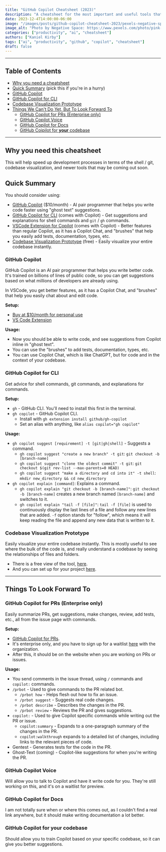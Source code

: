 ```yaml
---
title: "GitHub Copilot Cheatsheet (2023)"
description: "A cheatsheet for the most important and useful tools that GitHub Copilot has to offer."
date: 2023-12-4T14:00:00-06:00
image: "/images/posts/github-copilot-cheatsheet-2023/pexels-negative-space-97077.jpg"
image_alt: "Photo by Negative Space: https://www.pexels.com/photo/pink-white-black-purple-blue-textile-web-scripts-97077/"
categories: ["productivity", "ai", "cheatsheet"]
authors: ["Kaniel Kirby"]
tags: ["ai", "productivity", "github", "copilot", "cheatsheet"]
draft: false
---
```


---

## Table of Contents

- [Why you need a cheatsheet](#why-you-need-a-cheatsheet)
- [Quick Summary](#quick-summary) (pick this if you're in a hurry)
- [GitHub Copilot](#github-copilot)
- [GitHub Copilot for CLI](#github-copilot-for-cli)
- [Codebase Visualization Prototype](#codebase-visualization-prototype)
- [Things We Can't Do Yet, But To Look Forward To](#things-we-cant-do-yet-but-to-look-forward-to)
  - [GitHub Copilot for PRs (Enterprise only)](#github-copilot-for-prs-enterprise-only)
  - [GitHub Copilot Voice](#github-copilot-voice)
  - [GitHub Copilot for Docs](#github-copilot-for-docs)
  - [GitHub Coipilot for **your** codebase](#github-coipilot-for-your-codebase)

---

## Why you need this cheatsheet

This will help speed up development processes in terms of the shell / git, codebase visualization, and newer tools that may be coming out soon.

## Quick Summary

You should consider using:
- [GitHub Copilot](https://github.com/settings/copilot/) ($10/month) - AI pair programmer that helps you write code faster using "ghost text" suggestions.
- [GitHub Copilot for CLI](https://githubnext.com/projects/copilot-cli/) (comes with Copilot) - Get suggestions and explanations for shell commands and `git` / `gh` commands.
- [VSCode Extension for Copilot](https://marketplace.visualstudio.com/items?itemName=GitHub.copilot) (comes with Copilot) - Better features than regular Copilot, as it has a Copilot Chat, and "brushes" that help you easily add tests, documentation, types, etc.
- [Codebase Visualization Prototype](https://github.com/githubocto/repo-visualizer) (free) - Easily visualize your entire codebase instantly.

### GitHub Copilot

GitHub Copilot is an AI pair programmer that helps you write better code. It's trained on billions of lines of public code, so you can get suggestions based on what millions of developers are already using.

In VSCode, you get better features, as it has a Copilot Chat, and "brushes" that help you easily chat about and edit code.

**Setup:**

- [Buy at $10/month for personal use](https://github.com/settings/copilot/)
- [VS Code Extension](https://marketplace.visualstudio.com/items?itemName=GitHub.copilot)

**Usage:**

- Now you should be able to write code, and see suggestions from Copilot inline in "ghost text".
- You can use the "brushes" to add tests, documentation, types, etc.
- You can use Copilot Chat, which is like ChatGPT, but for code and in the context of your codebase.

### GitHub Copilot for CLI

Get advice for shell commands, git commands, and explanations for commands.

**Setup:**

- `gh` - GitHub CLI. You'll need to install this first in the terminal.
- `gh copilot` - GitHub Copilot CLI.
  - Install with `gh extension install github/gh-copilot`
  - Set an alias with anything, like `alias copilot="gh copilot"`

**Usage:**

- `gh copilot suggest [requirement] -t [git|gh|shell]` - Suggests a command.
  - `gh copilot suggest "create a new branch" -t git`: `git checkout -b [branch-name]`
  - `gh copilot suggest "clone the oldest commit" -t git`: `git checkout $(git rev-list --max-parents=0 HEAD)`
  - `gh copilot suggest "make a directory and cd into it" -t shell`: `mkdir new_directory && cd new_directory`
- `gh copilot explain [command]`: Explains a command.
  - `gh copilot explain "git checkout -b [branch-name]"`: `git checkout -b [branch-name]` creates a new branch named `[branch-name]` and switches to it.
  - `gh copilot explain "tail -f [file]"`: `tail -f [file]` is used to continuously display the last lines of a file and follow any new lines that are added. `-f` option stands for "follow", which means it will keep reading the file and append any new data that is written to it.

### Codebase Visualization Prototype

Easily visualize your entire codebase instantly. This is mostly useful to see where the bulk of the code is, and really understand a codebase by seeing the relationships of files and folders.

- There is a free view of the tool, [here](https://mango-dune-07a8b7110.1.azurestaticapps.net/?repo=paperjs%2Fpaper.js).
- And you can set up for your project [here](https://github.com/githubocto/repo-visualizer).

---

## Things To Look Forward To

### GitHub Copilot for PRs (Enterprise only)

Easily summarize PRs, get suggestions, make changes, review, add tests, etc., all from the issue page with commands.

**Setup:**

- [GitHub Copilot for PRs](https://githubnext.com/copilot-for-pull-requests/).
- It's enterprise only, and you have to sign up for a waitlist [here](https://github.com/github-copilot/copilot_enterprise_waitlist_signup) with the organization.
- After this, it should be on the website when you are working on PRs or issues.

**Usage:**

- You send comments in the issue thread, using `/` commands and `copilot:` commands.
- `/prbot` - Used to give commands to the PR related bot.
  - `/prbot how` - Helps flesh out how to fix an issue.
  - `/prbot suggest` - Suggests real code changes.
  - `/prbot describe` - Describes the changes in the PR.
  - `/prbot review` - Reviews the PR and gives suggestions.
- `copilot:` - Used to give Copilot specific commands while writing out the PR or issue.
  - `copilot:summary` - Expands to a one-paragraph summary of the changes in the PR.
  - `copilot:walkthrough` expands to a detailed list of changes, including links to the relevant pieces of code.
- Gentest - Generates tests for the code in the PR.
- Ghost-Text (coming) - Copilot-like suggestions for when you're writing the PR.

### GitHub Copilot Voice

Will allow you to talk to Copilot and have it write code for you. They're still working on this, and it's on a waitlist for preview.

### GitHub Copilot for Docs

I am not totally sure when or where this comes out, as I couldn't find a real link anywhere, but it should make writing documentation a lot better.

### GitHub Copilot for **your** codebase

Should allow you to train Copilot based on your specific codebase, so it can give you better suggestions.

